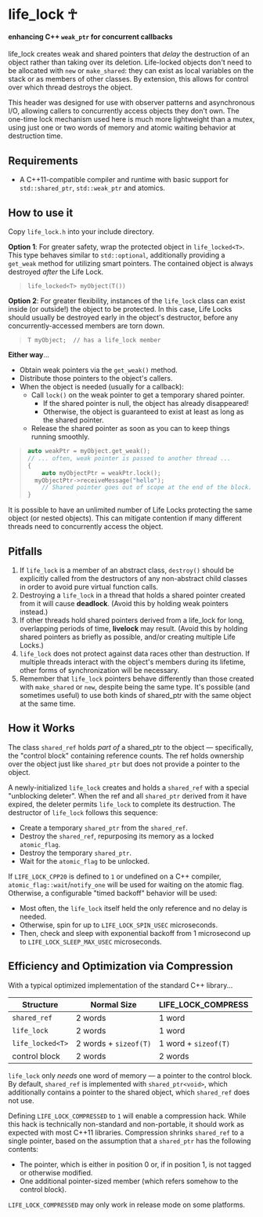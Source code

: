 # life_lock ☥
#### enhancing C++ `weak_ptr` for concurrent callbacks

life_lock creates weak and shared pointers that *delay* the destruction of an object rather than taking over its deletion.  Life-locked objects don't need to be allocated with `new` or `make_shared`: they can exist as local variables on the stack or as members of other classes.  By extension, this allows for control over which thread destroys the object.

This header was designed for use with observer patterns and asynchronous I/O, allowing callers to concurrently access objects they don't own.  The one-time lock mechanism used here is much more lightweight than a mutex, using just one or two words of memory and atomic waiting behavior at destruction time.

## Requirements

* A C++11-compatible compiler and runtime with basic support for `std::shared_ptr`, `std::weak_ptr` and atomics.

## How to use it

Copy `life_lock.h` into your include directory.

**Option 1**:  For greater safety, wrap the protected object in `life_locked<T>`.  This type behaves similar to `std::optional`, additionally providing a `get_weak` method for utilizing smart pointers.  The contained object is always destroyed *after* the Life Lock.

> `life_locked<T> myObject(T())`

**Option 2**:  For greater flexibility, instances of the `life_lock` class can exist inside (or outside!) the object to be protected.  In this case, Life Locks should usually be destroyed early in the object's destructor, before any concurrently-accessed members are torn down.

> `T myObject;  // has a life_lock member`

**Either way**...

* Obtain weak pointers via the `get_weak()` method.
* Distribute those pointers to the object's callers.
* When the object is needed (usually for a callback):
  * Call `lock()` on the weak pointer to get a temporary shared pointer.
    * If the shared pointer is null, the object has already disappeared!
    * Otherwise, the object is guaranteed to exist at least as long as the shared pointer.
  * Release the shared pointer as soon as you can to keep things running smoothly.

> ```C++
> auto weakPtr = myObject.get_weak();
> // ... often, weak pointer is passed to another thread ...
> {
>     auto myObjectPtr = weakPtr.lock();
> 	myObjectPtr->receiveMessage("hello");
>     // Shared pointer goes out of scope at the end of the block.
> }
> ```

It is possible to have an unlimited number of Life Locks protecting the same object (or nested objects).  This can mitigate contention if many different threads need to concurrently access the object.

## Pitfalls

1. If `life_lock` is a member of an abstract class, `destroy()` should be explicitly called from the destructors of any non-abstract child classes in order to avoid pure virtual function calls.
2. Destroying a `life_lock` in a thread that holds a shared pointer created from it will cause **deadlock**.  (Avoid this by holding weak pointers instead.)
3. If other threads hold shared pointers derived from a life_lock for long, overlapping periods of time, **livelock** may result.  (Avoid this by holding shared pointers as briefly as possible, and/or creating multiple Life Locks.)
4. `life_lock` does not protect against data races other than destruction.  If multiple threads interact with the object's members during its lifetime, other forms of synchronization will be necessary.
5. Remember that `life_lock` pointers behave differently than those created with `make_shared` or `new`, despite being the same type.  It's possible (and sometimes useful) to use both kinds of shared_ptr with the same object at the same time.

## How it Works

The class `shared_ref` holds *part of* a shared_ptr to the object — specifically, the "control block" containing reference counts.  The ref holds ownership over the object just like `shared_ptr` but does not provide a pointer to the object.

A newly-initialized `life_lock` creates and holds a `shared_ref` with a special "unblocking deleter".  When the ref and all `shared_ptr` derived from it have expired, the deleter permits `life_lock` to complete its destruction.  The destructor of `life_lock` follows this sequence:

* Create a temporary `shared_ptr` from the `shared_ref`.
* Destroy the `shared_ref`, repurposing its memory as a locked `atomic_flag`.
* Destroy the temporary  `shared_ptr`.
* Wait for the `atomic_flag` to be unlocked.

If `LIFE_LOCK_CPP20` is defined to `1` or undefined on a C++ compiler, `atomic_flag::wait`/`notify_one` will be used for waiting on the atomic flag.  Otherwise, a configurable "timed backoff" behavior will be used:

* Most often, the `life_lock` itself held the only reference and no delay is needed.
* Otherwise, spin for up to `LIFE_LOCK_SPIN_USEC` microseconds.
* Then, check and sleep with exponential backoff from 1 microsecond up to `LIFE_LOCK_SLEEP_MAX_USEC` microseconds.

## Efficiency and Optimization via Compression

With a typical optimized implementation of the standard C++ library...

| Structure        | Normal Size           | LIFE_LOCK_COMPRESS   |
| ---------------- | --------------------- | -------------------- |
| `shared_ref`     | 2 words               | 1 word               |
| `life_lock`      | 2 words               | 1 word               |
| `life_locked<T>` | 2 words + `sizeof(T)` | 1 word + `sizeof(T)` |
| control block    | 2 words               | 2 words              |

`life_lock` only *needs* one word of memory — a pointer to the control block.  By default, `shared_ref` is implemented with `shared_ptr<void>`, which additionally contains a pointer to the shared object, which `shared_ref` does not use.

Defining `LIFE_LOCK_COMPRESSED` to `1` will enable a compression hack.  While this hack is technically non-standard and non-portable, it should work as expected with most C++11 libraries.  Compression shrinks `shared_ref` to a single pointer, based on the assumption that a `shared_ptr` has the following contents:

* The pointer, which is either in position 0 or, if in position 1, is not tagged or otherwise modified.
* One additional pointer-sized member (which refers somehow to the control block).

`LIFE_LOCK_COMPRESSED` may only work in release mode on some platforms.